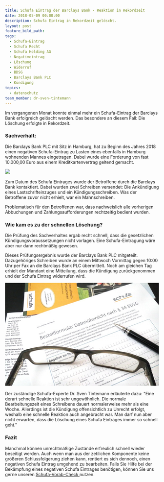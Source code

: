 ```yaml
---
title: Schufa Eintrag der Barclays Bank - Reaktion in Rekordzeit
date: 2018-05-09 00:00:00
description: Schufa Eintrag in Rekordzeit gelöscht.
layout: post
feature_bild_path:
tags:
  - Schufa-Eintrag
  - Schufa Recht
  - Schufa Holding AG
  - Negativeintrag
  - Löschung
  - Widerruf
  - BDSG
  - Barclays Bank PLC
  - Kündigung
topics:
  - datenschutz
team_member: dr-sven-tintemann
---
```


Im vergangenen Monat konnte einmal mehr ein Schufa-Eintrag der Barclays Bank erfolgreich gel&ouml;scht werden. Das besondere an diesem Fall: Die L&ouml;schung erfolgte in Rekordzeit.

### Sachverhalt:

Die Barclays Bank PLC mit Sitz in Hamburg, hat zu Beginn des Jahres 2018 einen negativen Schufa-Eintrag zu Lasten eines ebenfalls in Hamburg wohnenden Mannes eingetragen. Dabei wurde eine Forderung von fast 10.000,00 Euro aus einem Kreditkartenvertrag geltend gemacht.

![](blob:https://app.cloudcannon.com/95efd6e1-6058-4640-b21f-923bf562f6ee)

Zum Datum des Schufa Eintrages wurde der Betroffene durch die Barclays Bank kontaktiert. Dabei wurden zwei Schreiben versendet: Die Ank&uuml;ndigung eines Lastschrifteinzuges und ein K&uuml;ndigungsschreiben. Was der Betroffene zuvor nicht erhielt, war ein Mahnschreiben.

Problematisch f&uuml;r den Betroffenen war, dass nachweislich alle vorherigen Abbuchungen und Zahlungsaufforderungen rechtzeitig bedient wurden.

### Wie kam es zu der schnellen L&ouml;schung?

Die Pr&uuml;fung des Sachverhaltes ergab recht schnell, dass die gesetzlichen K&uuml;ndigungsvoraussetzungen nicht vorlagen. Eine Schufa-Eintragung w&auml;re aber nur dann rechtm&auml;&szlig;ig gewesen.

Dieses Pr&uuml;fungsergebnis wurde der Barclays Bank PLC mitgeteilt. Dazugeh&ouml;riges Schreiben wurde an einem Mittwoch Vormittag gegen 10:00 Uhr per Fax an die Barclays Bank PLC &uuml;bermittelt. Noch am gleichen Tag erhielt der Mandant eine Mitteilung, dass die K&uuml;ndigung zur&uuml;ckgenommen und der Schufa Eintrag widerrufen wird.

![Datenübersicht Schufa - Foto Pixabay](/uploads/data-858360-640-4.jpg "Datenübersicht nach § 34 BDSG bestellen")

Der zust&auml;ndige Schufa-Experte Dr. Sven Tintemann erl&auml;uterte dazu: "Eine derart schnelle Reaktion ist sehr ungew&ouml;hnlich. Die normale Bearbeitungszeit eines Schreibens dauert normalerweise mehr als eine Woche. Allerdings ist die K&uuml;ndigung offensichtlich zu Unrecht erfolgt, weshalb eine schnelle Reaktion auch angebracht war. Man darf nun aber nicht erwarten, dass die L&ouml;schung eines Schufa Eintrages immer so schnell geht."

### Fazit

Manchmal k&ouml;nnen unrechtm&auml;&szlig;ige Zust&auml;nde erfreulich schnell wieder beseitigt werden. Auch wenn man aus der zetilichen Komponente keine gr&ouml;&szlig;eren Schlussfolgerung ziehen kann, rentiert es sich dennoch, einen negativen Schufa Eintrag umgehend zu bearbeiten. Falls Sie Hilfe bei der Bek&auml;mpfung eines negativen Schufa Eintrages ben&ouml;tigen, k&ouml;nnen Sie uns gerne unseren [Schufa-Vorab-Check ](http://advoadvice.de/schufa-beratung)nutzen.